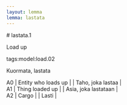 ```yaml
---
layout: lemma
lemma: lastata
---
```


<div class="sense">
# <span class="sensename">lastata.1</span>

<span class="description">Load up</span>

tags:model:load.02

<span class="description">Kuormata, lastata</span>

A0 | Entity who loads up |   | Taho, joka lastaa |  
A1 | Thing loaded up |   | Asia, joka lastataan |  
A2 | Cargo |   | Lasti |  

</div>

